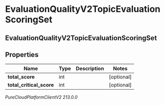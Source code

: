 # EvaluationQualityV2TopicEvaluationScoringSet

## EvaluationQualityV2TopicEvaluationScoringSet

## Properties

|Name | Type | Description | Notes|
|------------ | ------------- | ------------- | -------------|
| **total_score** | int |  | [optional] |
| **total_critical_score** | int |  | [optional] |



_PureCloudPlatformClientV2 213.0.0_
